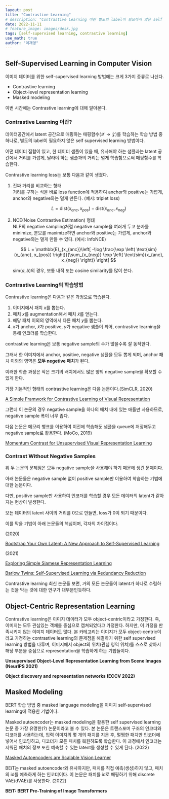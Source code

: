 ```yaml
---
layout: post
title: "Contrastive Learning"
# description: "Contrastive Learning 이란 별도의 label이 필요하지 않은 self supervised learning 방법이다."
date: 2022-11-11
# feature_image: images/desk.jpg 
tags: [self-supervised learning, contrastive learning]
use_math: true
author: "이재영"
---
```


## Self-Supervised Learning in Computer Vision

이미지 데이터를 위한 self-supervised learning 방법에는 크게 3가지 종류로 나뉜다.

- Contrastive learning
- Object-level representation learning
- Masked modeling

이번 시간에는 Contrastive learning에 대해 알아본다.

<!--more-->

### Contrastive Learning 이란?

데이터공간에서 latent 공간으로 매핑하는 매핑함수($\mathcal{X} \rightarrow \mathcal{Z}$)를 학습하는 학습 방법 중 하나로, 별도의 label이 필요하지 않은 self supervised learning 방법이다. 

어떤 데이터 집합이 있고, 한 데이터 샘플이 있을 때, 유사해야 하는 샘플과는 latent 공간에서 거리를 가깝게, 달라야 하는 샘플과의 거리는 멀게 학습함으로써 매핑함수를 학습한다.

Contrastive learning loss는 보통 다음과 같이 생겼다.

1. 진짜 거리를 비교하는 형태  
    거리를 구하는 식을 바로 loss function에 적용하여 anchor와 positive는 가깝게, anchor와 negative와는 멀게 만든다. (예시: triplet loss)

    $$
    L = \text{dist}(x_{anc}, x_{pos}) - \text{dist}(x_{anc}, x_{neg})
    $$

2. NCE(Noise Contrastive Estimation) 형태  
    NLP의 negative sampling처럼 negative sample을 여러개 두고 분자를 minimize, 분모를 maximize하면 anchor와 positive는 가깝게, anchor와 negative와는 멀게 만들 수 있다. (예시: InfoNCE)

    $$
    L = \mathbb{E}_{x_{anc}}\left[ -\log \frac{\exp \left( \text{sim}(x_{anc}, x_{pos}) \right)}{\sum_{x_{neg}} \exp \left( \text{sim}(x_{anc}, x_{neg}) \right)} \right]
    $$

    $\text{sim}(a, b)$의 경우, 보통 내적 또는 cosine similarity를 많이 쓴다.

### Contrastive Learning의 학습방법

Contrastive learning은 다음과 같은 과정으로 학습된다.

1. 이미지에서 패치 $x$를 뽑는다.
2. 패치 $x$를 augmentation해서 패치 $\tilde{x}$를 얻는다.
3. 해당 패치 이외의 영역에서 다른 패치 $y$를 뽑는다.
4. $x$가 anchor, $\tilde{x}$가 positive, $y$가 negative 샘플이 되어, contrastive learning을 통해 인코더를 학습한다.

contrastive learning은 보통 negative sample의 수가 많을수록 잘 동작한다. 

그래서 한 이미지에서 anchor, positive, negative 샘플을 모두 뽑게 되며, anchor 패치 이외의 영역은 **모두 negetive 패치**가 된다. 

이러한 학습 과정은 작은 크기의 배치에서도 많은 양의 negative sample을 확보할 수 있게 한다.

가장 기본적인 형태의 contrastive learning은 다음 논문이다.(SimCLR, 2020)

[A Simple Framwork for Contrastive Learning of Visual Representation](https://www.notion.so/A-Simple-Framwork-for-Contrastive-Learning-of-Visual-Representation-09835248af6f4a23bfe16045dab8ed84)

그런데 이 논문의 경우 negative sample을 하나의 배치 내에 있는 애들만 사용하므로, negative sample 폭이 너무 좁다.

다음 논문은 메모리 뱅크를 이용하여 이전에 학습해둔 샘플을 queue에 저장해두고 negative sample로 활용한다. (MoCo, 2019)

[Momentum Contrast for Unsupervised Visual Representation Learning](https://www.notion.so/Momentum-Contrast-for-Unsupervised-Visual-Representation-Learning-7445c72ab3db40b7b3420771e59e5c32)

### Contrast Without Negative Samples

위 두 논문의 문제점은 모두 negative sample을 사용해야 하기 때문에 생긴 문제이다. 

아래 논문들은 negative sample 없이 positive sample만 이용하여 학습하는 기법에 대한 논문이다. 

다만, positive sample만 사용하여 인코더를 학습할 경우 모든 데이터의 latent가 같아지는 현상이 발생한다. 

모든 데이터의 latent 사이의 거리를 0으로 만들면, loss가 0이 되기 때문이다. 

이를 막을 기법이 아래 논문들의 핵심이며, 각자의 차이점이다.

(2020)

[Bootstrap Your Own Latent: A New Approach to Self-Supervised Learning](https://www.notion.so/Bootstrap-Your-Own-Latent-A-New-Approach-to-Self-Supervised-Learning-cf940bd163c448f4a9fc26cd1a917bc0)

(2021)

[Exploring Simple Siamese Representation Learning](https://www.notion.so/Exploring-Simple-Siamese-Representation-Learning-f68fac6af1004534bdfe2adda7314f32)

[Barlow Twins: Self-Supervised Learning via Redundancy Reduction](https://www.notion.so/Barlow-Twins-Self-Supervised-Learning-via-Redundancy-Reduction-77d1f829c1a0417bac5ef48214fa7f73)

Contrastive learning 최신 논문들 보면, 거의 모든 논문들이 latent가 하나로 수렴하는 것을 막는 것에 대한 연구가 대부분인듯하다.  



## Object-Centric Representation Learning

Contrastive learning은 이미지 데이터가 모두 object-centric이라고 가정한다. 즉, 이미지는 모두 관심있는 객체를 중심으로 캡쳐되었다고 가정한다. 하지만, 이 가정을 만족시키지 않는 이미지 데이터도 많다. 본 카테고리는 이미지가 모두 object-centric이라고 가정하는 contrastive learning의 문제점을 해결하기 위한 self supervised learning 방법을 다루며, 이미지에서 object의 위치(관심 영역 위치)를 스스로 찾아서 해당 부분을 중심으로 representation을 학습하게 하는 기법들이다.

****Unsupervised Object-Level Representation Learning from Scene Images (NeurIPS 2021)****

****Object discovery and representation networks (ECCV 2022)****



## Masked Modeling

BERT 학습 방법 중 masked language modeling을 이미지 self-supervised learning에 적용한 기법이다.

Masked autoencoder는 masked modeling을 활용한 self supervised learning 논문 중 가장 유명한(?) 논문이라고 볼 수 있다. 본 논문은 트랜스포머 구조의 인코더와 디코더를 사용하는데, 입력 이미지의 몇 개의 패치를 지운 후, 멀쩡한 패치만 인코더에 넣어서 인코딩하고, 디코더가 모든 패치를 복원하도록 학습한다. 이 과정에서 인코더는 지워진 패치의 정보 또한 예측할 수 있는 latent를 생성할 수 있게 된다. (2022)

[Masked Autoencoders are Scalable Vision Learner](https://www.notion.so/Masked-Autoencoders-are-Scalable-Vision-Learner-424011fc9d9948568539f74c8884f40d)

BEiT는 masked autoencoder와 유사하지만, 패치를 직접 예측(생성)하지 않고, 패치의 id를 예측하게 하는 인코더이다. 이 논문은 패치를 id로 매핑하기 위해 discrete VAE(dVAE)를 사용한다. (2022)

****BEiT: BERT Pre-Training of Image Transformers****
